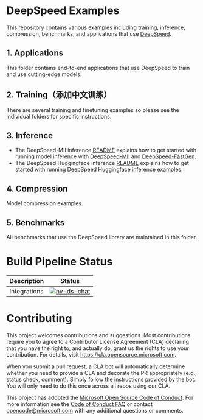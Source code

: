 # DeepSpeed Examples
This repository contains various examples including training, inference, compression, benchmarks, and applications that use [DeepSpeed](https://github.com/microsoft/DeepSpeed).

## 1. Applications
This folder contains end-to-end applications that use DeepSpeed to train and use cutting-edge models.

## 2. Training（添加中文训练）
There are several training and finetuning examples so please see the individual folders for specific instructions.

## 3. Inference
- The DeepSpeed-MII inference [README](./inference/mii/README.md) explains how to get started with running model inference with [DeepSpeed-MII](https://github.com/Microsoft/DeepSpeed-MII) and [DeepSpeed-FastGen](https://github.com/microsoft/DeepSpeed/tree/master/blogs/deepspeed-fastgen).
- The DeepSpeed Huggingface inference [README](./inference/huggingface/README.md) explains how to get started with running DeepSpeed Huggingface inference examples.

## 4. Compression
Model compression examples.

## 5. Benchmarks
All benchmarks that use the DeepSpeed library are maintained in this folder.

# Build Pipeline Status
| Description | Status |
| ----------- | ------ |
| Integrations | [![nv-ds-chat](https://github.com/microsoft/DeepSpeed/actions/workflows/nv-ds-chat.yml/badge.svg?branch=master)](https://github.com/microsoft/DeepSpeed/actions/workflows/nv-ds-chat.yml) |

# Contributing


This project welcomes contributions and suggestions.  Most contributions require you to agree to a
Contributor License Agreement (CLA) declaring that you have the right to, and actually do, grant us
the rights to use your contribution. For details, visit https://cla.opensource.microsoft.com.

When you submit a pull request, a CLA bot will automatically determine whether you need to provide
a CLA and decorate the PR appropriately (e.g., status check, comment). Simply follow the instructions
provided by the bot. You will only need to do this once across all repos using our CLA.

This project has adopted the [Microsoft Open Source Code of Conduct](https://opensource.microsoft.com/codeofconduct/).
For more information see the [Code of Conduct FAQ](https://opensource.microsoft.com/codeofconduct/faq/) or
contact [opencode@microsoft.com](mailto:opencode@microsoft.com) with any additional questions or comments.
